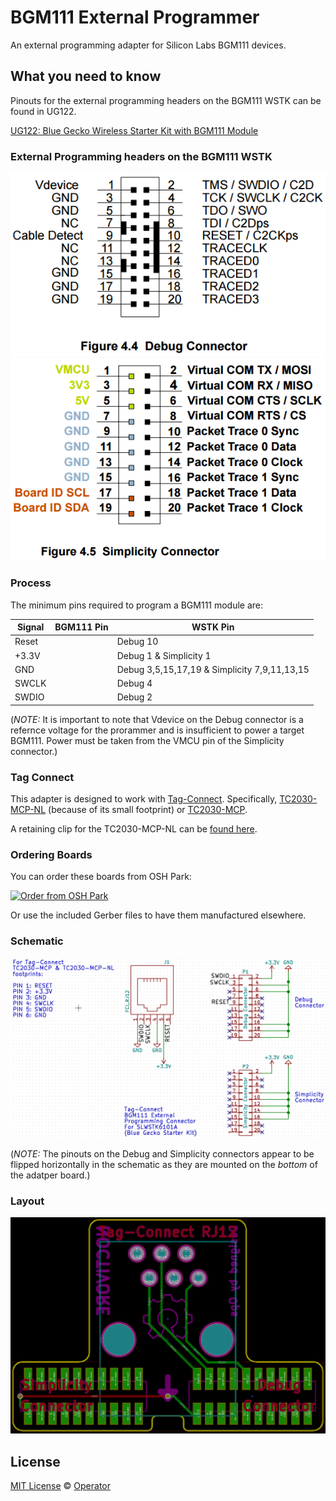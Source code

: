# BGM111 External Programmer 

An external programming adapter for Silicon Labs BGM111 devices.

## What you need to know

Pinouts for the external programming headers on the BGM111 WSTK can be found in UG122.

[UG122: Blue Gecko Wireless Starter Kit with BGM111 Module](https://www.google.com/url?sa=t&rct=j&q=&esrc=s&source=web&cd=1&cad=rja&uact=8&ved=0ahUKEwjrmtf0zvjMAhVE72MKHVwzDXkQFggdMAA&url=https%3A%2F%2Fwww.silabs.com%2FSupport%2520Documents%2FRegisteredDocs%2FUG122.pdf&usg=AFQjCNE2OhnjrMbEJHGlx0I69SfRVHJmWA)

### External Programming headers on the BGM111 WSTK

<img src="https://raw.githubusercontent.com/EmbeddedDesign/BGM111-External-Programmer/master/images/BGM111_WSTK_Debug_Connector.png" width="540">

<img src="https://raw.githubusercontent.com/EmbeddedDesign/BGM111-External-Programmer/master/images/BGM111_WSTK_Simplicity_Connector.png" width="540">

### Process

The minimum pins required to program a BGM111 module are:

| Signal | BGM111 Pin | WSTK Pin |
| --- | --- | --- |
| Reset |  | Debug 10 |
| +3.3V |  | Debug 1 & Simplicity 1 |
| GND |  | Debug 3,5,15,17,19 & Simplicity 7,9,11,13,15 |
| SWCLK |  | Debug 4 |
| SWDIO |  | Debug 2 |

(_NOTE:_ It is important to note that Vdevice on the Debug connector is a refernce voltage for the prorammer and is insufficient to power a target BGM111. Power must be taken from the VMCU pin of the Simplicity connector.)

### Tag Connect

This adapter is designed to work with [Tag-Connect](http://www.tag-connect.com/).
Specifically, [TC2030-MCP-NL](http://www.tag-connect.com/TC2030-MCP-NL) (because of its small footprint) or [TC2030-MCP](http://www.tag-connect.com/TC2030-MCP).

A retaining clip for the TC2030-MCP-NL can be [found here](http://www.tag-connect.com/TC2030-CLIP).

### Ordering Boards

You can order these boards from OSH Park:

<a href="https://oshpark.com/shared_projects/8CRzoYDR"><img src="https://a800d827b6de8403a51e-6ffc2e718631809086ea40332b2055f7.ssl.cf1.rackcdn.com/assets/badge-5b7ec47045b78aef6eb9d83b3bac6b1920de805e9a0c227658eac6e19a045b9c.png" alt="Order from OSH Park"></img></a>

Or use the included Gerber files to have them manufactured elsewhere.

### Schematic

![BGM111_External_Programmer_Schematic](/images/BGM111_External_Programmer_Schematic.png)

(_NOTE:_ The pinouts on the Debug and Simplicity connectors appear to be flipped horizontally in the schematic as they are mounted on the *bottom* of the adatper board.)

### Layout

![BGM111_External_Programmer_Layout](/images/BGM111_External_Programmer_Layout.png)

## License

[MIT License](LICENSE) © [Operator](https://github.com/EmbeddedDesign)